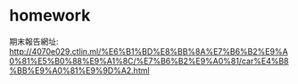 # homework
期末報告網址:
http://4070e029.ctlin.ml/%E6%B1%BD%E8%BB%8A%E7%B6%B2%E9%A0%81%E5%B0%88%E9%A1%8C/%E7%B6%B2%E9%A0%81/car%E4%B8%BB%E9%A0%81%E9%9D%A2.html
